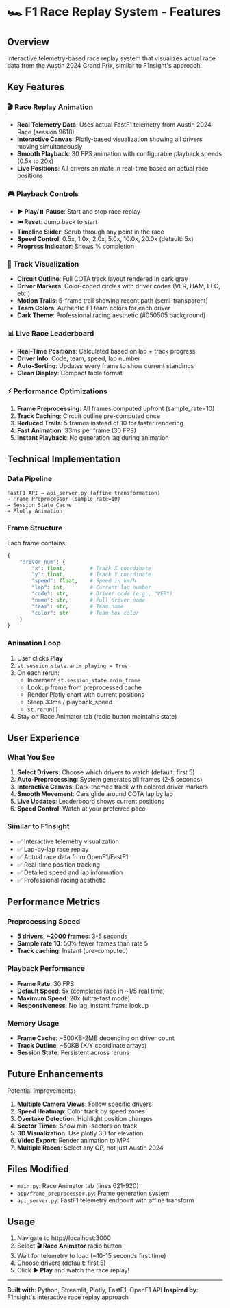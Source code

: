# 🏎️ F1 Race Replay System - Features

## Overview
Interactive telemetry-based race replay system that visualizes actual race data from the Austin 2024 Grand Prix, similar to F1nsight's approach.

## Key Features

### 🎬 Race Replay Animation
- **Real Telemetry Data**: Uses actual FastF1 telemetry from Austin 2024 Race (session 9618)
- **Interactive Canvas**: Plotly-based visualization showing all drivers moving simultaneously
- **Smooth Playback**: 30 FPS animation with configurable playback speeds (0.5x to 20x)
- **Live Positions**: All drivers animate in real-time based on actual race positions

### 🎮 Playback Controls
- **▶️ Play/⏸️ Pause**: Start and stop race replay
- **⏮️ Reset**: Jump back to start
- **Timeline Slider**: Scrub through any point in the race
- **Speed Control**: 0.5x, 1.0x, 2.0x, 5.0x, 10.0x, 20.0x (default: 5x)
- **Progress Indicator**: Shows % completion

### 🏁 Track Visualization
- **Circuit Outline**: Full COTA track layout rendered in dark gray
- **Driver Markers**: Color-coded circles with driver codes (VER, HAM, LEC, etc.)
- **Motion Trails**: 5-frame trail showing recent path (semi-transparent)
- **Team Colors**: Authentic F1 team colors for each driver
- **Dark Theme**: Professional racing aesthetic (#050505 background)

### 📊 Live Race Leaderboard
- **Real-Time Positions**: Calculated based on lap + track progress
- **Driver Info**: Code, team, speed, lap number
- **Auto-Sorting**: Updates every frame to show current standings
- **Clean Display**: Compact table format

### ⚡ Performance Optimizations
1. **Frame Preprocessing**: All frames computed upfront (sample_rate=10)
2. **Track Caching**: Circuit outline pre-computed once
3. **Reduced Trails**: 5 frames instead of 10 for faster rendering
4. **Fast Animation**: 33ms per frame (30 FPS)
5. **Instant Playback**: No generation lag during animation

## Technical Implementation

### Data Pipeline
```
FastF1 API → api_server.py (affine transformation)
→ Frame Preprocessor (sample_rate=10)
→ Session State Cache
→ Plotly Animation
```

### Frame Structure
Each frame contains:
```python
{
    "driver_num": {
        "x": float,        # Track X coordinate
        "y": float,        # Track Y coordinate
        "speed": float,    # Speed in km/h
        "lap": int,        # Current lap number
        "code": str,       # Driver code (e.g., "VER")
        "name": str,       # Full driver name
        "team": str,       # Team name
        "color": str       # Team hex color
    }
}
```

### Animation Loop
1. User clicks **Play**
2. `st.session_state.anim_playing = True`
3. On each rerun:
   - Increment `st.session_state.anim_frame`
   - Lookup frame from preprocessed cache
   - Render Plotly chart with current positions
   - Sleep 33ms / playback_speed
   - `st.rerun()`
4. Stay on Race Animator tab (radio button maintains state)

## User Experience

### What You See
1. **Select Drivers**: Choose which drivers to watch (default: first 5)
2. **Auto-Preprocessing**: System generates all frames (2-5 seconds)
3. **Interactive Canvas**: Dark-themed track with colored driver markers
4. **Smooth Movement**: Cars glide around COTA lap by lap
5. **Live Updates**: Leaderboard shows current positions
6. **Speed Control**: Watch at your preferred pace

### Similar to F1nsight
- ✅ Interactive telemetry visualization
- ✅ Lap-by-lap race replay
- ✅ Actual race data from OpenF1/FastF1
- ✅ Real-time position tracking
- ✅ Detailed speed and lap information
- ✅ Professional racing aesthetic

## Performance Metrics

### Preprocessing Speed
- **5 drivers, ~2000 frames**: 3-5 seconds
- **Sample rate 10**: 50% fewer frames than rate 5
- **Track caching**: Instant (pre-computed)

### Playback Performance
- **Frame Rate**: 30 FPS
- **Default Speed**: 5x (completes race in ~1/5 real time)
- **Maximum Speed**: 20x (ultra-fast mode)
- **Responsiveness**: No lag, instant frame lookup

### Memory Usage
- **Frame Cache**: ~500KB-2MB depending on driver count
- **Track Outline**: ~50KB (X/Y coordinate arrays)
- **Session State**: Persistent across reruns

## Future Enhancements

Potential improvements:
1. **Multiple Camera Views**: Follow specific drivers
2. **Speed Heatmap**: Color track by speed zones
3. **Overtake Detection**: Highlight position changes
4. **Sector Times**: Show mini-sectors on track
5. **3D Visualization**: Use plotly 3D for elevation
6. **Video Export**: Render animation to MP4
7. **Multiple Races**: Select any GP, not just Austin 2024

## Files Modified

- `main.py`: Race Animator tab (lines 621-920)
- `app/frame_preprocessor.py`: Frame generation system
- `api_server.py`: FastF1 telemetry endpoint with affine transform

## Usage

1. Navigate to http://localhost:3000
2. Select **🎬 Race Animator** radio button
3. Wait for telemetry to load (~10-15 seconds first time)
4. Choose drivers (default: first 5)
5. Click **▶️ Play** and watch the race replay!

---

**Built with**: Python, Streamlit, Plotly, FastF1, OpenF1 API
**Inspired by**: F1nsight's interactive race replay approach
